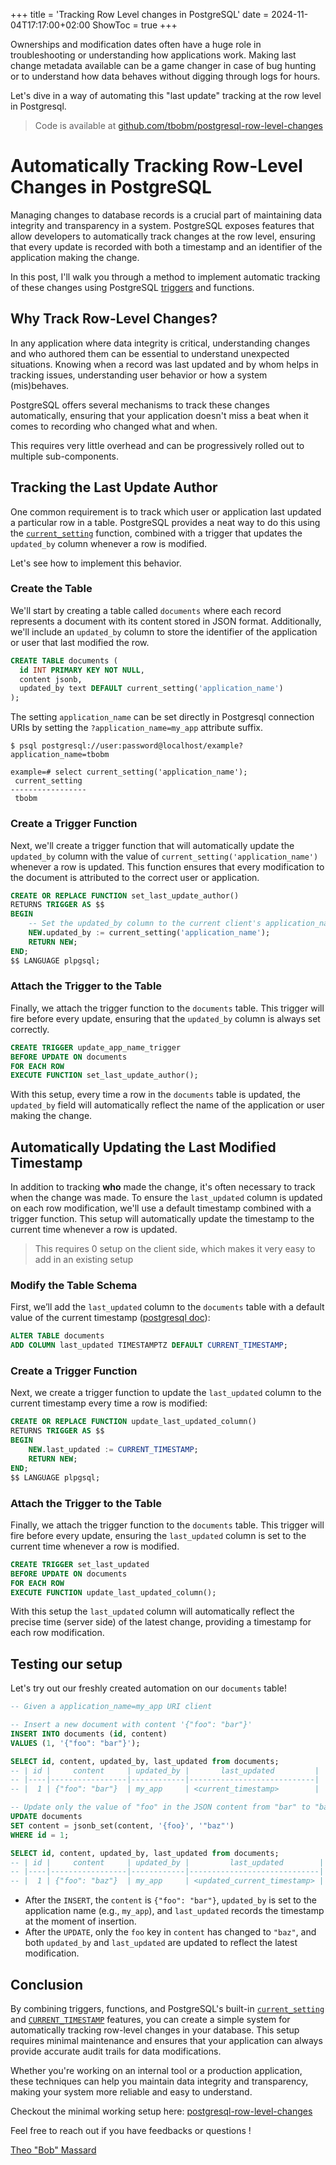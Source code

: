 +++
title = 'Tracking Row Level changes in PostgreSQL'
date = 2024-11-04T17:17:00+02:00
ShowToc = true
+++

Ownerships and modification dates often have a huge role in troubleshooting or understanding
how applications work. Making last change metadata available can be a game changer in case
of bug hunting or to understand how data behaves without digging through logs for hours.

Let's dive in a way of automating this "last update" tracking at the row level in Postgresql.

> Code is available at [github.com/tbobm/postgresql-row-level-changes][gh-repo]

# Automatically Tracking Row-Level Changes in PostgreSQL

Managing changes to database records is a crucial part of maintaining data integrity and transparency in a system.
PostgreSQL exposes features that allow developers to automatically track changes at the row level,
ensuring that every update is recorded with both a timestamp and an identifier of the application making the change.

In this post, I'll walk you through a method to implement automatic tracking
of these changes using PostgreSQL [triggers][trigger-doc] and functions.

[trigger-doc]: https://www.postgresql.org/docs/current/trigger-definition.html

## Why Track Row-Level Changes?

In any application where data integrity is critical, understanding changes and who authored
them can be essential to understand unexpected situations.
Knowing when a record was last updated and by whom helps in tracking issues,
understanding user behavior or how a system (mis)behaves.

PostgreSQL offers several mechanisms to track these changes automatically,
ensuring that your application doesn't miss a beat when it comes to recording who changed what and when.

This requires very little overhead and can be progressively rolled out to multiple sub-components.

## Tracking the Last Update Author

One common requirement is to track which user or application last updated a particular row in a table.
PostgreSQL provides a neat way to do this using the [`current_setting`][psql-settings] function,
combined with a trigger that updates the `updated_by` column whenever a row is modified.

Let's see how to implement this behavior.

[psql-settings]: https://www.postgresql.org/docs/current/functions-admin.html#FUNCTIONS-ADMIN-SET

### Create the Table

We'll start by creating a table called `documents` where each record represents a document with its
content stored in JSON format. Additionally, we'll include an `updated_by` column to store the
identifier of the application or user that last modified the row.

```sql
CREATE TABLE documents (
  id INT PRIMARY KEY NOT NULL,
  content jsonb,
  updated_by text DEFAULT current_setting('application_name')
);
```

The setting `application_name` can be set directly in Postgresql connection URIs by setting
the `?application_name=my_app` attribute suffix.

```console
$ psql postgresql://user:password@localhost/example?application_name=tbobm

example=# select current_setting('application_name');
 current_setting 
-----------------
 tbobm

```

### Create a Trigger Function

Next, we'll create a trigger function that will automatically update the `updated_by` column with
the value of `current_setting('application_name')` whenever a row is updated. This function ensures
that every modification to the document is attributed to the correct user or application.

```sql
CREATE OR REPLACE FUNCTION set_last_update_author()
RETURNS TRIGGER AS $$
BEGIN
    -- Set the updated_by column to the current client's application_name
    NEW.updated_by := current_setting('application_name');
    RETURN NEW;
END;
$$ LANGUAGE plpgsql;
```

### Attach the Trigger to the Table

Finally, we attach the trigger function to the `documents` table. This trigger will fire before
every update, ensuring that the `updated_by` column is always set correctly.

```sql
CREATE TRIGGER update_app_name_trigger
BEFORE UPDATE ON documents
FOR EACH ROW
EXECUTE FUNCTION set_last_update_author();
```

With this setup, every time a row in the `documents` table is updated, the `updated_by` field
will automatically reflect the name of the application or user making the change.

## Automatically Updating the Last Modified Timestamp

In addition to tracking **who** made the change, it's often necessary to track when the change was made.
To ensure the `last_updated` column is updated on each row modification, we'll use a default
timestamp combined with a trigger function. This setup will automatically update the timestamp
to the current time whenever a row is updated.

> This requires 0 setup on the client side, which makes it very easy to add in an existing setup

### Modify the Table Schema

First, we’ll add the `last_updated` column to the `documents` table with a default
value of the current timestamp ([postgresql doc][psql-timestamp]):

```sql
ALTER TABLE documents
ADD COLUMN last_updated TIMESTAMPTZ DEFAULT CURRENT_TIMESTAMP;
```

[psql-timestamp]: https://www.postgresql.org/docs/current/functions-datetime.html#FUNCTIONS-DATETIME-CURRENT

### Create a Trigger Function

Next, we create a trigger function to update the `last_updated` column to the current timestamp every time a row is modified:

```sql
CREATE OR REPLACE FUNCTION update_last_updated_column()
RETURNS TRIGGER AS $$
BEGIN
    NEW.last_updated := CURRENT_TIMESTAMP;
    RETURN NEW;
END;
$$ LANGUAGE plpgsql;
```

### Attach the Trigger to the Table

Finally, we attach the trigger function to the `documents` table. This trigger will fire before
every update, ensuring the `last_updated` column is set to the current time whenever a row is modified.

```sql
CREATE TRIGGER set_last_updated
BEFORE UPDATE ON documents
FOR EACH ROW
EXECUTE FUNCTION update_last_updated_column();
```

With this setup the `last_updated` column will automatically reflect the precise
time (server side) of the latest change, providing a timestamp for each row modification.

## Testing our setup

Let's try out our freshly created automation on our `documents` table!

```sql
-- Given a application_name=my_app URI client

-- Insert a new document with content '{"foo": "bar"}'
INSERT INTO documents (id, content)
VALUES (1, '{"foo": "bar"}');

SELECT id, content, updated_by, last_updated from documents;
-- | id |     content     | updated_by |       last_updated         |
-- |----|-----------------|------------|----------------------------|
-- |  1 | {"foo": "bar"}  | my_app     | <current_timestamp>        |

-- Update only the value of "foo" in the JSON content from "bar" to "baz"
UPDATE documents
SET content = jsonb_set(content, '{foo}', '"baz"')
WHERE id = 1;

SELECT id, content, updated_by, last_updated from documents;
-- | id |     content     | updated_by |         last_updated        |
-- |----|-----------------|------------|-----------------------------|
-- |  1 | {"foo": "baz"}  | my_app     | <updated_current_timestamp> |
```

- After the `INSERT`, the `content` is `{"foo": "bar"}`, `updated_by` is set to the application name (e.g., `my_app`), and `last_updated` records the timestamp at the moment of insertion.
- After the `UPDATE`, only the `foo` key in `content` has changed to `"baz"`, and both `updated_by` and `last_updated` are updated to reflect the latest modification.

## Conclusion

By combining triggers, functions, and PostgreSQL's built-in [`current_setting`][psql-settings]
and [`CURRENT_TIMESTAMP`][psql-timestamp] features, you can create a simple system for
automatically tracking row-level changes in your database. This setup requires minimal maintenance
and ensures that your application can always provide accurate audit trails for data modifications.

Whether you're working on an internal tool or a production application, these techniques
can help you maintain data integrity and transparency, making your system more reliable and easy to understand.

Checkout the minimal working setup here: [postgresql-row-level-changes][gh-repo]

[gh-repo]: https://github.com/tbobm/postgresql-row-level-changes

Feel free to reach out if you have feedbacks or questions !

[Theo "Bob" Massard][linkedin]

[linkedin]: https://linkedin.com/in/tbobm/
